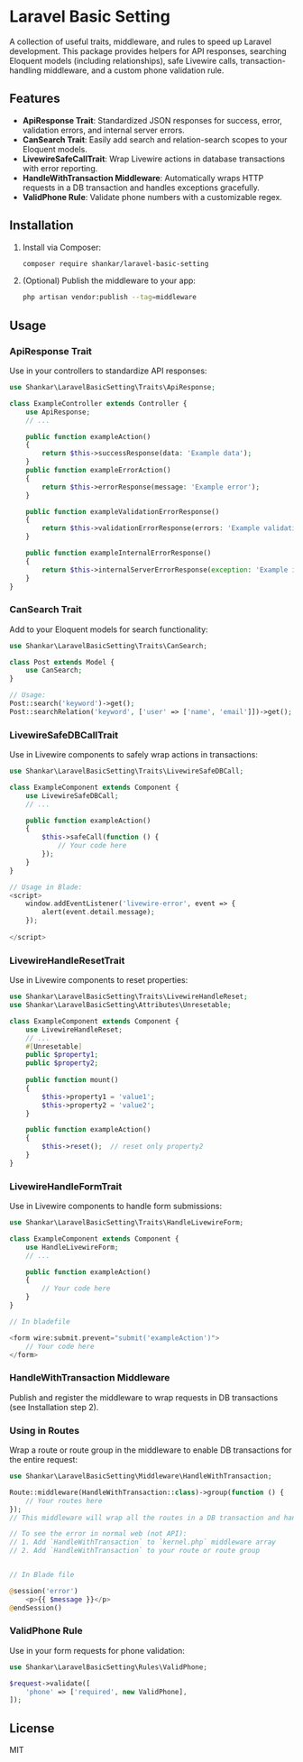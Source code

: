 # Laravel Basic Setting

A collection of useful traits, middleware, and rules to speed up Laravel development. This package provides helpers for API responses, searching Eloquent models (including relationships), safe Livewire calls, transaction-handling middleware, and a custom phone validation rule.

## Features

- **ApiResponse Trait**: Standardized JSON responses for success, error, validation errors, and internal server errors.
- **CanSearch Trait**: Easily add search and relation-search scopes to your Eloquent models.
- **LivewireSafeCallTrait**: Wrap Livewire actions in database transactions with error reporting.
- **HandleWithTransaction Middleware**: Automatically wraps HTTP requests in a DB transaction and handles exceptions gracefully.
- **ValidPhone Rule**: Validate phone numbers with a customizable regex.

## Installation

1. Install via Composer:
    ```bash
    composer require shankar/laravel-basic-setting
    ```
2. (Optional) Publish the middleware to your app:
    ```bash
    php artisan vendor:publish --tag=middleware
    ```

## Usage

### ApiResponse Trait
Use in your controllers to standardize API responses:
```php
use Shankar\LaravelBasicSetting\Traits\ApiResponse;

class ExampleController extends Controller {
    use ApiResponse;
    // ...

    public function exampleAction()
    {
        return $this->successResponse(data: 'Example data');
    }
    public function exampleErrorAction()
    {
        return $this->errorResponse(message: 'Example error');
    }

    public function exampleValidationErrorResponse()
    {
        return $this->validationErrorResponse(errors: 'Example validation error');
    }

    public function exampleInternalErrorResponse()
    {
        return $this->internalServerErrorResponse(exception: 'Example internal server error');
    }
}
```

### CanSearch Trait
Add to your Eloquent models for search functionality:
```php
use Shankar\LaravelBasicSetting\Traits\CanSearch;

class Post extends Model {
    use CanSearch;
}

// Usage:
Post::search('keyword')->get();
Post::searchRelation('keyword', ['user' => ['name', 'email']])->get();
```

### LivewireSafeDBCallTrait
Use in Livewire components to safely wrap actions in transactions:
```php
use Shankar\LaravelBasicSetting\Traits\LivewireSafeDBCall;

class ExampleComponent extends Component {
    use LivewireSafeDBCall;
    // ...

    public function exampleAction()
    {
        $this->safeCall(function () {
            // Your code here
        });
    }
}

// Usage in Blade:
<script>
    window.addEventListener('livewire-error', event => {
        alert(event.detail.message);
    });
    
</script>


```

### LivewireHandleResetTrait
Use in Livewire components to reset properties:

```php
use Shankar\LaravelBasicSetting\Traits\LivewireHandleReset;
use Shankar\LaravelBasicSetting\Attributes\Unresetable;

class ExampleComponent extends Component {
    use LivewireHandleReset;
    // ...  
    #[Unresetable]
    public $property1;
    public $property2;
    
    public function mount()
    {
        $this->property1 = 'value1';
        $this->property2 = 'value2';
    }

    public function exampleAction()
    {
        $this->reset();  // reset only property2
    }
}
```

### LivewireHandleFormTrait
Use in Livewire components to handle form submissions:

```php
use Shankar\LaravelBasicSetting\Traits\HandleLivewireForm;

class ExampleComponent extends Component {
    use HandleLivewireForm;
    // ...

    public function exampleAction()
    {
        // Your code here
    }
}

// In bladefile 

<form wire:submit.prevent="submit('exampleAction')">
    // Your code here 
</form>

```

### HandleWithTransaction Middleware
Publish and register the middleware to wrap requests in DB transactions (see Installation step 2).

### Using in Routes

Wrap a route or route group in the middleware to enable DB transactions for the entire request:
```php
use Shankar\LaravelBasicSetting\Middleware\HandleWithTransaction;

Route::middleware(HandleWithTransaction::class)->group(function () {
    // Your routes here
});
// This middleware will wrap all the routes in a DB transaction and handle exceptions gracefully for your api routes. 

// To see the error in normal web (not API):
// 1. Add `HandleWithTransaction` to `kernel.php` middleware array
// 2. Add `HandleWithTransaction` to your route or route group


// In Blade file

@session('error')
    <p>{{ $message }}</p>
@endSession()
```

### ValidPhone Rule
Use in your form requests for phone validation:
```php
use Shankar\LaravelBasicSetting\Rules\ValidPhone;

$request->validate([
    'phone' => ['required', new ValidPhone],
]);
```

## License

MIT
